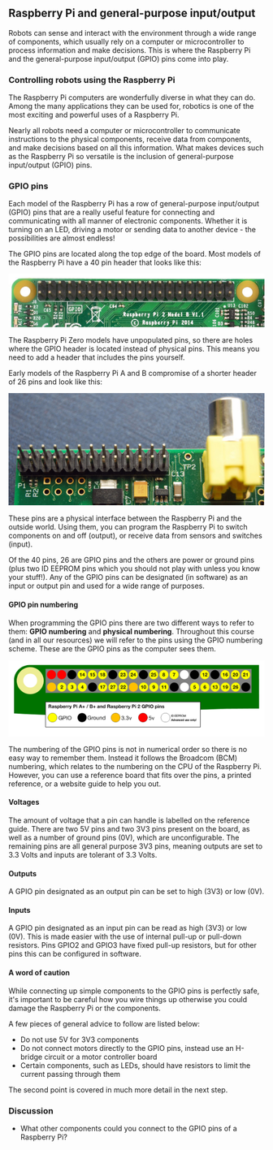 [comment]: # (
Is this step open? Y/N
If so, short description of this step:
Related links:
Related files:
)

## Raspberry Pi and general-purpose input/output

Robots can sense and interact with the environment through a wide range of components, which usually rely on a computer or microcontroller to process information and make decisions. This is where the Raspberry Pi and the general-purpose input/output (GPIO) pins come into play.

### Controlling robots using the Raspberry Pi

The Raspberry Pi computers are wonderfully diverse in what they can do. Among the many applications they can be used for, robotics is one of the most exciting and powerful uses of a Raspberry Pi.

Nearly all robots need a computer or microcontroller to communicate instructions to the physical components, receive data from components, and make decisions based on all this information. What makes devices such as the Raspberry Pi so versatile is the inclusion of general-purpose input/output (GPIO) pins.

### GPIO pins

Each model of the Raspberry Pi has a row of general-purpose input/output (GPIO) pins that are a really useful feature for connecting and communicating with all manner of electronic components. Whether it is turning on an LED, driving a motor or sending data to another device - the possibilities are almost endless! 

The GPIO pins are located along the top edge of the board. Most models of the Raspberry Pi have a 40 pin header that looks like this:

[comment]: # (Source Raspberry Pi 4 image)

![The GPIO pins on a Raspberry Pi 4 with a 40 pin header](images/1_5-gpio-pins-raspberry-pi-4-40-header.jpg)

The Raspberry Pi Zero models have unpopulated pins, so there are holes where the GPIO header is located instead of physical pins. This means you need to add a header that includes the pins yourself.  

[comment]: # (picture?)

Early models of the Raspberry Pi A and B compromise of a shorter header of 26 pins and look like this:

![The GPIO pins on a Raspberry Pi 1 with a 26 pin header](images/1_5-gpio-pins-raspberry-pi-1-26-header.jpg)

These pins are a physical interface between the Raspberry Pi and the outside world. Using them, you can program the Raspberry Pi to switch components on and off (output), or receive data from sensors and switches (input). 

Of the 40 pins, 26 are GPIO pins and the others are power or ground pins (plus two ID EEPROM pins which you should not play with unless you know your stuff!). Any of the GPIO pins can be designated (in software) as an input or output pin and used for a wide range of purposes.

#### GPIO pin numbering

When programming the GPIO pins there are two different ways to refer to them: **GPIO numbering** and **physical numbering**. Throughout this course (and in all our resources) we will refer to the pins using the GPIO numbering scheme. These are the GPIO pins as the computer sees them. 

![The layout of the GPIO pins on a 40 pin Raspberry Pi which can be used as a reference guide.](images/1_5-gpio-numbers-raspberry-pi-40-pin-header.png)

The numbering of the GPIO pins is not in numerical order so there is no easy way to remember them. Instead it follows the Broadcom (BCM) numbering, which relates to the numbering on the CPU of the Raspberry Pi. However, you can use a reference board that fits over the pins, a printed reference, or a website guide to help you out.

[comment]: # (Link to reference guide / board?)

#### Voltages

The amount of voltage that a pin can handle is labelled on the reference guide. There are two 5V pins and two 3V3 pins present on the board, as well as a number of ground pins (0V), which are unconfigurable. The remaining pins are all general purpose 3V3 pins, meaning outputs are set to 3.3 Volts and inputs are tolerant of 3.3 Volts.

#### Outputs

A GPIO pin designated as an output pin can be set to high (3V3) or low (0V).

#### Inputs

A GPIO pin designated as an input pin can be read as high (3V3) or low (0V). This is made easier with the use of internal pull-up or pull-down resistors. Pins GPIO2 and GPIO3 have fixed pull-up resistors, but for other pins this can be configured in software.

#### A word of caution

While connecting up simple components to the GPIO pins is perfectly safe, it's important to be careful how you wire things up otherwise you could damage the Raspberry Pi or the components. 

A few pieces of general advice to follow are listed below:

+ Do not use 5V for 3V3 components
+ Do not connect motors directly to the GPIO pins, instead use an H-bridge circuit or a motor controller board
+ Certain components, such as LEDs, should have resistors to limit the current passing through them

The second point is covered in much more detail in the next step.

### Discussion

+ What other components could you connect to the GPIO pins of a Raspberry Pi?
